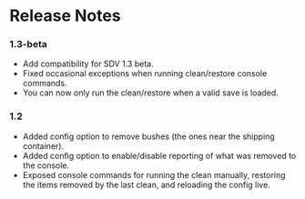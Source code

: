 # Release Notes

### 1.3-beta
* Add compatibility for SDV 1.3 beta.
* Fixed occasional exceptions when running clean/restore console commands.
* You can now only run the clean/restore when a valid save is loaded.

### 1.2
* Added config option to remove bushes (the ones near the shipping container).
* Added config option to enable/disable reporting of what was removed to the console.
* Exposed console commands for running the clean manually, restoring the items removed by the last clean, and reloading the config live.

